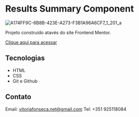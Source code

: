 # Results Summary Component

![A174FF9C-6B8B-423E-A273-F3B1A96A6CF7_1_201_a](https://github.com/vitorianfonseca/Results-summary-component/assets/113269524/f3c3486d-9afb-4c5a-9610-6d63a0a5c4e8)

Projeto construído atavés do site Frontend Mentor.

[Clique aqui para acessar](https://rsc.vitoriafonseca.pt/)

## Tecnologias

- HTML
- CSS
- Git e Github

## Contato

Email: vitoriafonseca.net@gmail.com
Tel: +351 925118084
